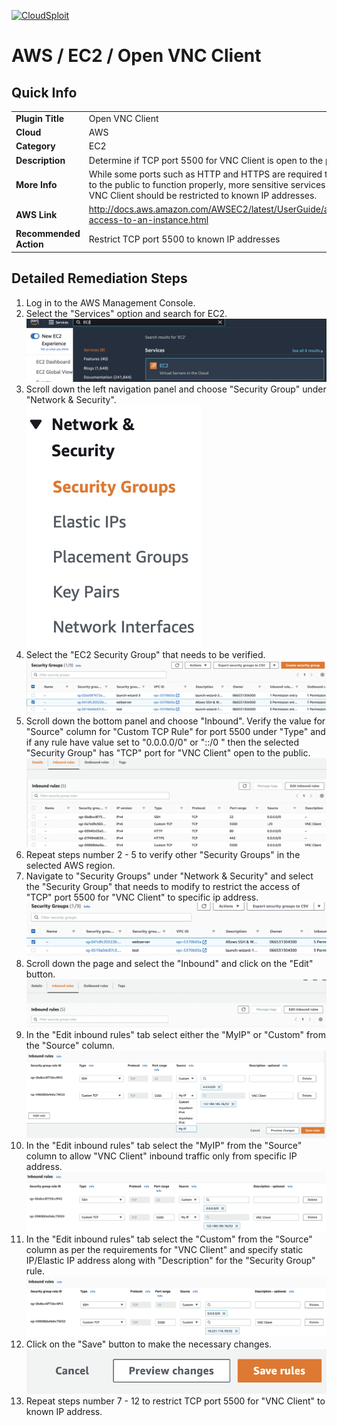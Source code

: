 [![CloudSploit](https://cloudsploit.com/img/logo-new-big-text-100.png "CloudSploit")](https://cloudsploit.com)

# AWS / EC2 / Open VNC Client

## Quick Info

| | |
|-|-|
| **Plugin Title** | Open VNC Client |
| **Cloud** | AWS |
| **Category** | EC2 |
| **Description** | Determine if TCP port 5500 for VNC Client is open to the public |
| **More Info** | While some ports such as HTTP and HTTPS are required to be open to the public to function properly, more sensitive services such as VNC Client should be restricted to known IP addresses. |
| **AWS Link** | http://docs.aws.amazon.com/AWSEC2/latest/UserGuide/authorizing-access-to-an-instance.html |
| **Recommended Action** | Restrict TCP port 5500 to known IP addresses |

## Detailed Remediation Steps
1. Log in to the AWS Management Console.
2. Select the "Services" option and search for EC2. </br> <img src="/resources/aws/ec2/open-vnc-client/step2.png"/>
3. Scroll down the left navigation panel and choose "Security Group" under "Network & Security".</br> <img src="/resources/aws/ec2/open-vnc-client/step3.png"/>
4. Select the "EC2 Security Group" that needs to be verified. </br> <img src="/resources/aws/ec2/open-vnc-client/step4.png"/>
5. Scroll down the bottom panel and choose "Inbound". Verify the value for "Source" column for "Custom TCP Rule" for port 5500 under "Type" and if any rule have value set to "0.0.0.0/0" or "::/0 " then the selected "Security Group" has "TCP" port for "VNC Client" open to the public.</br> <img src="/resources/aws/ec2/open-vnc-client/step5.png"/>
6. Repeat steps number 2 - 5 to verify other "Security Groups" in the selected AWS region.</br> 
7. Navigate to "Security Groups" under "Network & Security" and select the "Security Group" that needs to modify to restrict the access of "TCP" port 5500 for "VNC Client"  to specific ip address. </br> <img src="/resources/aws/ec2/open-vnc-client/step7.png"/>
8. Scroll down the page and select the "Inbound" and click on the "Edit" button. </br> <img src="/resources/aws/ec2/open-vnc-client/step8.png"/>
9. In the "Edit inbound rules" tab select either the "MyIP" or "Custom" from the "Source" column.</br>  <img src="/resources/aws/ec2/open-vnc-client/step9.png"/>
10. In the "Edit inbound rules" tab select the "MyIP" from the "Source" column to allow "VNC Client" inbound traffic only from specific IP address.</br>  <img src="/resources/aws/ec2/open-vnc-client/step10.png"/>
11. In the "Edit inbound rules" tab select the "Custom" from the "Source" column as per the requirements for "VNC Client" and specify static IP/Elastic IP address along with "Description" for the "Security Group" rule. </br>  <img src="/resources/aws/ec2/open-vnc-client/step11.png"/>
12. Click on the "Save" button to make the necessary changes. </br>  <img src="/resources/aws/ec2/open-vnc-client/step12.png"/>
13. Repeat steps number 7 - 12 to restrict TCP port 5500 for "VNC Client" to known IP address.</br>

